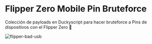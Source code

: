 # Flipper Zero Mobile Pin Bruteforce
Colección de payloads en Duckyscript para hacer bruteforce a Pins de dispositivos con el Flipper Zero 🐬

![flipper-bad-usb](https://github.com/user-attachments/assets/7f82364c-f613-44c6-96df-aef9b474c049)

